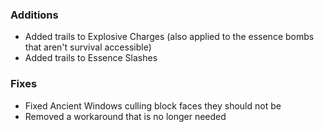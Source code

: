### Additions
- Added trails to Explosive Charges (also applied to the essence bombs that aren't survival accessible)
- Added trails to Essence Slashes

### Fixes
- Fixed Ancient Windows culling block faces they should not be
- Removed a workaround that is no longer needed
